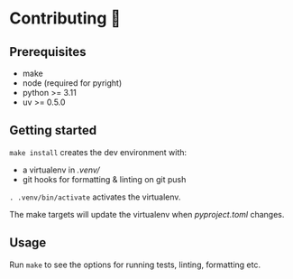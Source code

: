 # Contributing 🌳

## Prerequisites

- make
- node (required for pyright)
- python >= 3.11
- uv >= 0.5.0

## Getting started

`make install` creates the dev environment with:

- a virtualenv in _.venv/_
- git hooks for formatting & linting on git push

`. .venv/bin/activate` activates the virtualenv.

The make targets will update the virtualenv when _pyproject.toml_ changes.

## Usage

Run `make` to see the options for running tests, linting, formatting etc.
